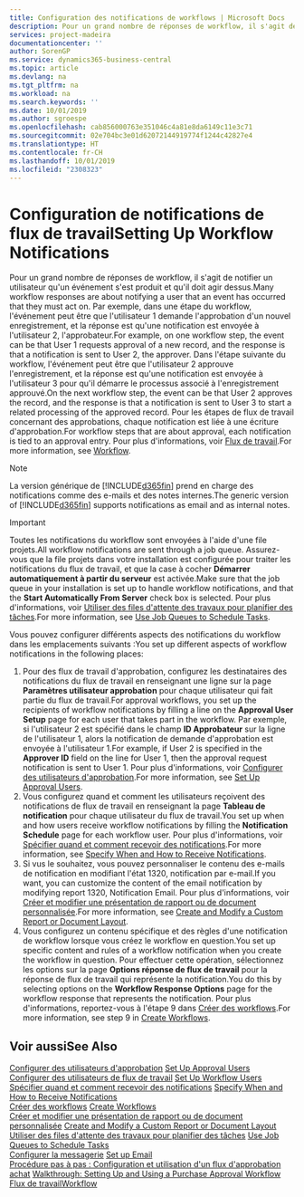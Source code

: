 ```yaml
---
title: Configuration des notifications de workflows | Microsoft Docs
description: Pour un grand nombre de réponses de workflow, il s'agit de notifier un utilisateur qu'un événement s'est produit et qu'il doit agir dessus. Par exemple, dans une étape du workflow, l'événement peut être que l'utilisateur 1 demande l'approbation d'un nouvel enregistrement, et la réponse est qu'une notification est envoyée à l'utilisateur 2, l'approbateur. Dans l'étape suivante du workflow, l'événement peut être que l'utilisateur 2 approuve l'enregistrement, et la réponse est qu'une notification est envoyée à l'utilisateur 3 pour qu'il démarre le processus associé à l'enregistrement approuvé. Pour les étapes de flux de travail concernant des approbations, chaque notification est liée à une écriture d'approbation.
services: project-madeira
documentationcenter: ''
author: SorenGP
ms.service: dynamics365-business-central
ms.topic: article
ms.devlang: na
ms.tgt_pltfrm: na
ms.workload: na
ms.search.keywords: ''
ms.date: 10/01/2019
ms.author: sgroespe
ms.openlocfilehash: cab856000763e351046c4a81e8da6149c11e3c71
ms.sourcegitcommit: 02e704bc3e01d62072144919774f1244c42827e4
ms.translationtype: HT
ms.contentlocale: fr-CH
ms.lasthandoff: 10/01/2019
ms.locfileid: "2308323"
---
```

# <a name="setting-up-workflow-notifications"></a><span data-ttu-id="64f9a-106">Configuration de notifications de flux de travail</span><span class="sxs-lookup"><span data-stu-id="64f9a-106">Setting Up Workflow Notifications</span></span>
<span data-ttu-id="64f9a-107">Pour un grand nombre de réponses de workflow, il s'agit de notifier un utilisateur qu'un événement s'est produit et qu'il doit agir dessus.</span><span class="sxs-lookup"><span data-stu-id="64f9a-107">Many workflow responses are about notifying a user that an event has occurred that they must act on.</span></span> <span data-ttu-id="64f9a-108">Par exemple, dans une étape du workflow, l'événement peut être que l'utilisateur 1 demande l'approbation d'un nouvel enregistrement, et la réponse est qu'une notification est envoyée à l'utilisateur 2, l'approbateur.</span><span class="sxs-lookup"><span data-stu-id="64f9a-108">For example, on one workflow step, the event can be that User 1 requests approval of a new record, and the response is that a notification is sent to User 2, the approver.</span></span> <span data-ttu-id="64f9a-109">Dans l'étape suivante du workflow, l'événement peut être que l'utilisateur 2 approuve l'enregistrement, et la réponse est qu'une notification est envoyée à l'utilisateur 3 pour qu'il démarre le processus associé à l'enregistrement approuvé.</span><span class="sxs-lookup"><span data-stu-id="64f9a-109">On the next workflow step, the event can be that User 2 approves the record, and the response is that a notification is sent to User 3 to start a related processing of the approved record.</span></span> <span data-ttu-id="64f9a-110">Pour les étapes de flux de travail concernant des approbations, chaque notification est liée à une écriture d'approbation.</span><span class="sxs-lookup"><span data-stu-id="64f9a-110">For workflow steps that are about approval, each notification is tied to an approval entry.</span></span> <span data-ttu-id="64f9a-111">Pour plus d'informations, voir [Flux de travail](across-workflow.md).</span><span class="sxs-lookup"><span data-stu-id="64f9a-111">For more information, see [Workflow](across-workflow.md).</span></span>  

> [!NOTE]  
>  <span data-ttu-id="64f9a-112">La version générique de [!INCLUDE[d365fin](includes/d365fin_md.md)] prend en charge des notifications comme des e-mails et des notes internes.</span><span class="sxs-lookup"><span data-stu-id="64f9a-112">The generic version of [!INCLUDE[d365fin](includes/d365fin_md.md)] supports notifications as email and as internal notes.</span></span>  

> [!IMPORTANT]  
>  <span data-ttu-id="64f9a-113">Toutes les notifications du workflow sont envoyées à l'aide d'une file projets.</span><span class="sxs-lookup"><span data-stu-id="64f9a-113">All workflow notifications are sent through a job queue.</span></span> <span data-ttu-id="64f9a-114">Assurez-vous que la file projets dans votre installation est configurée pour traiter les notifications du flux de travail, et que la case à cocher **Démarrer automatiquement à partir du serveur** est activée.</span><span class="sxs-lookup"><span data-stu-id="64f9a-114">Make sure that the job queue in your installation is set up to handle workflow notifications, and that the **Start Automatically From Server** check box is selected.</span></span> <span data-ttu-id="64f9a-115">Pour plus d'informations, voir [Utiliser des files d'attente des travaux pour planifier des tâches](admin-job-queues-schedule-tasks.md).</span><span class="sxs-lookup"><span data-stu-id="64f9a-115">For more information, see [Use Job Queues to Schedule Tasks](admin-job-queues-schedule-tasks.md).</span></span>

<span data-ttu-id="64f9a-116">Vous pouvez configurer différents aspects des notifications du workflow dans les emplacements suivants :</span><span class="sxs-lookup"><span data-stu-id="64f9a-116">You set up different aspects of workflow notifications in the following places:</span></span>  

1.  <span data-ttu-id="64f9a-117">Pour des flux de travail d'approbation, configurez les destinataires des notifications du flux de travail en renseignant une ligne sur la page **Paramètres utilisateur approbation** pour chaque utilisateur qui fait partie du flux de travail.</span><span class="sxs-lookup"><span data-stu-id="64f9a-117">For approval workflows, you set up the recipients of workflow notifications by filling a line on the **Approval User Setup** page for each user that takes part in the workflow.</span></span> <span data-ttu-id="64f9a-118">Par exemple, si l'utilisateur 2 est spécifié dans le champ **ID Approbateur** sur la ligne de l'utilisateur 1, alors la notification de demande d'approbation est envoyée à l'utilisateur 1.</span><span class="sxs-lookup"><span data-stu-id="64f9a-118">For example, if User 2 is specified in the **Approver ID** field on the line for User 1, then the approval request notification is sent to User 1.</span></span> <span data-ttu-id="64f9a-119">Pour plus d'informations, voir [Configurer des utilisateurs d'approbation](across-how-to-set-up-approval-users.md).</span><span class="sxs-lookup"><span data-stu-id="64f9a-119">For more information, see [Set Up Approval Users](across-how-to-set-up-approval-users.md).</span></span>  
2.  <span data-ttu-id="64f9a-120">Vous configurez quand et comment les utilisateurs reçoivent des notifications de flux de travail en renseignant la page **Tableau de notification** pour chaque utilisateur du flux de travail.</span><span class="sxs-lookup"><span data-stu-id="64f9a-120">You set up when and how users receive workflow notifications by filling the **Notification Schedule** page for each workflow user.</span></span> <span data-ttu-id="64f9a-121">Pour plus d'informations, voir [Spécifier quand et comment recevoir des notifications](across-how-to-specify-when-and-how-to-receive-notifications.md).</span><span class="sxs-lookup"><span data-stu-id="64f9a-121">For more information, see [Specify When and How to Receive Notifications](across-how-to-specify-when-and-how-to-receive-notifications.md).</span></span>  
3.  <span data-ttu-id="64f9a-122">Si vus le souhaitez, vous pouvez personnaliser le contenu des e-mails de notification en modifiant l'état 1320, notification par e-mail.</span><span class="sxs-lookup"><span data-stu-id="64f9a-122">If you want, you can customize the content of the email notification by modifying report 1320, Notification Email.</span></span> <span data-ttu-id="64f9a-123">Pour plus d'informations, voir [Créer et modifier une présentation de rapport ou de document personnalisée](ui-how-create-custom-report-layout.md).</span><span class="sxs-lookup"><span data-stu-id="64f9a-123">For more information, see [Create and Modify a Custom Report or Document Layout](ui-how-create-custom-report-layout.md).</span></span>  
4.  <span data-ttu-id="64f9a-124">Vous configurez un contenu spécifique et des règles d'une notification de workflow lorsque vous créez le workflow en question.</span><span class="sxs-lookup"><span data-stu-id="64f9a-124">You set up specific content and rules of a workflow notification when you create the workflow in question.</span></span> <span data-ttu-id="64f9a-125">Pour effectuer cette opération, sélectionnez les options sur la page **Options réponse de flux de travail** pour la réponse de flux de travail qui représente la notification.</span><span class="sxs-lookup"><span data-stu-id="64f9a-125">You do this by selecting options on the **Workflow Response Options** page for the workflow response that represents the notification.</span></span> <span data-ttu-id="64f9a-126">Pour plus d'informations, reportez-vous à l'étape 9 dans [Créer des workflows](across-how-to-create-workflows.md).</span><span class="sxs-lookup"><span data-stu-id="64f9a-126">For more information, see step 9 in [Create Workflows](across-how-to-create-workflows.md).</span></span>  

## <a name="see-also"></a><span data-ttu-id="64f9a-127">Voir aussi</span><span class="sxs-lookup"><span data-stu-id="64f9a-127">See Also</span></span>  
 <span data-ttu-id="64f9a-128">[Configurer des utilisateurs d'approbation](across-how-to-set-up-approval-users.md) </span><span class="sxs-lookup"><span data-stu-id="64f9a-128">[Set Up Approval Users](across-how-to-set-up-approval-users.md) </span></span>  
 <span data-ttu-id="64f9a-129">[Configurer des utilisateurs de flux de travail](across-how-to-set-up-workflow-users.md) </span><span class="sxs-lookup"><span data-stu-id="64f9a-129">[Set Up Workflow Users](across-how-to-set-up-workflow-users.md) </span></span>  
 <span data-ttu-id="64f9a-130">[Spécifier quand et comment recevoir des notifications](across-how-to-specify-when-and-how-to-receive-notifications.md) </span><span class="sxs-lookup"><span data-stu-id="64f9a-130">[Specify When and How to Receive Notifications](across-how-to-specify-when-and-how-to-receive-notifications.md) </span></span>  
 <span data-ttu-id="64f9a-131">[Créer des workflows](across-how-to-create-workflows.md) </span><span class="sxs-lookup"><span data-stu-id="64f9a-131">[Create Workflows](across-how-to-create-workflows.md) </span></span>  
 <span data-ttu-id="64f9a-132">[Créer et modifier une présentation de rapport ou de document personnalisée](ui-how-create-custom-report-layout.md) </span><span class="sxs-lookup"><span data-stu-id="64f9a-132">[Create and Modify a Custom Report or Document Layout](ui-how-create-custom-report-layout.md) </span></span>  
 <span data-ttu-id="64f9a-133">[Utiliser des files d'attente des travaux pour planifier des tâches](admin-job-queues-schedule-tasks.md) </span><span class="sxs-lookup"><span data-stu-id="64f9a-133">[Use Job Queues to Schedule Tasks](admin-job-queues-schedule-tasks.md) </span></span>  
 <span data-ttu-id="64f9a-134">[Configurer la messagerie](admin-how-setup-email.md) </span><span class="sxs-lookup"><span data-stu-id="64f9a-134">[Set up Email](admin-how-setup-email.md) </span></span>  
 <span data-ttu-id="64f9a-135">[Procédure pas à pas : Configuration et utilisation d'un flux d'approbation achat](walkthrough-setting-up-and-using-a-purchase-approval-workflow.md) </span><span class="sxs-lookup"><span data-stu-id="64f9a-135">[Walkthrough: Setting Up and Using a Purchase Approval Workflow](walkthrough-setting-up-and-using-a-purchase-approval-workflow.md) </span></span>  
 [<span data-ttu-id="64f9a-136">Flux de travail</span><span class="sxs-lookup"><span data-stu-id="64f9a-136">Workflow</span></span>](across-workflow.md)   
